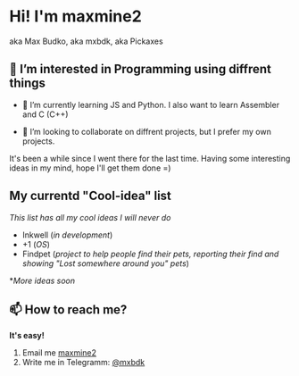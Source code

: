 # Hi! I'm maxmine2

aka Max Budko, aka mxbdk, aka Pickaxes

## 👀 I’m interested in Programming using diffrent things

- 🌱 I’m currently learning JS and Python. I also want to learn Assembler and C (C++)

- 💞️ I’m looking to collaborate on diffrent projects, but I prefer my own projects.


It's been a while since I went there for the last time.
Having some interesting ideas in my mind, hope I'll get them done =)

## My currentd "Cool-idea" list
*This list has all my cool ideas I will never do*
- Inkwell (*in development*)
- +1 (*OS*)
- Findpet (*project to help people find their pets, reporting their find and showing "Lost somewhere around you" pets*)

**More ideas soon*

## 📫 How to reach me?
**It's easy!**
1. Email me [maxmine2](mailto:mbudko2@gmail.com)
2. Write me in Telegramm: [@mxbdk](https://t.me/mxbdk)
